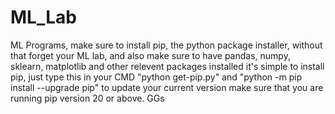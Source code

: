 # ML_Lab
ML Programs, make sure to install pip, the python package installer, without that forget your ML lab, and also make sure to have pandas, numpy, sklearn, matplotlib and other relevent packages installed
it's simple to install pip, just type this in your CMD "python get-pip.py" and "python -m pip install --upgrade pip" to update your current version make sure that you are running pip version 20 or above.
GGs
